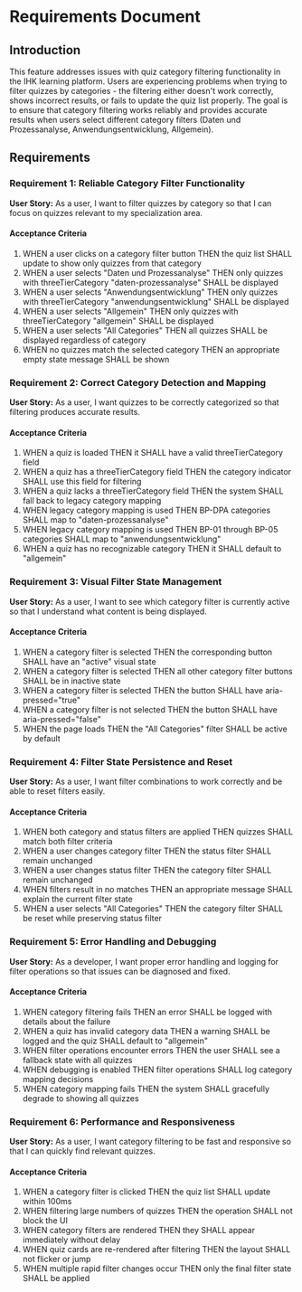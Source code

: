 # Requirements Document

## Introduction

This feature addresses issues with quiz category filtering functionality in the IHK learning platform. Users are experiencing problems when trying to filter quizzes by categories - the filtering either doesn't work correctly, shows incorrect results, or fails to update the quiz list properly. The goal is to ensure that category filtering works reliably and provides accurate results when users select different category filters (Daten und Prozessanalyse, Anwendungsentwicklung, Allgemein).

## Requirements

### Requirement 1: Reliable Category Filter Functionality

**User Story:** As a user, I want to filter quizzes by category so that I can focus on quizzes relevant to my specialization area.

#### Acceptance Criteria

1. WHEN a user clicks on a category filter button THEN the quiz list SHALL update to show only quizzes from that category
2. WHEN a user selects "Daten und Prozessanalyse" THEN only quizzes with threeTierCategory "daten-prozessanalyse" SHALL be displayed
3. WHEN a user selects "Anwendungsentwicklung" THEN only quizzes with threeTierCategory "anwendungsentwicklung" SHALL be displayed
4. WHEN a user selects "Allgemein" THEN only quizzes with threeTierCategory "allgemein" SHALL be displayed
5. WHEN a user selects "All Categories" THEN all quizzes SHALL be displayed regardless of category
6. WHEN no quizzes match the selected category THEN an appropriate empty state message SHALL be shown

### Requirement 2: Correct Category Detection and Mapping

**User Story:** As a user, I want quizzes to be correctly categorized so that filtering produces accurate results.

#### Acceptance Criteria

1. WHEN a quiz is loaded THEN it SHALL have a valid threeTierCategory field
2. WHEN a quiz has a threeTierCategory field THEN the category indicator SHALL use this field for filtering
3. WHEN a quiz lacks a threeTierCategory field THEN the system SHALL fall back to legacy category mapping
4. WHEN legacy category mapping is used THEN BP-DPA categories SHALL map to "daten-prozessanalyse"
5. WHEN legacy category mapping is used THEN BP-01 through BP-05 categories SHALL map to "anwendungsentwicklung"
6. WHEN a quiz has no recognizable category THEN it SHALL default to "allgemein"

### Requirement 3: Visual Filter State Management

**User Story:** As a user, I want to see which category filter is currently active so that I understand what content is being displayed.

#### Acceptance Criteria

1. WHEN a category filter is selected THEN the corresponding button SHALL have an "active" visual state
2. WHEN a category filter is selected THEN all other category filter buttons SHALL be in inactive state
3. WHEN a category filter is selected THEN the button SHALL have aria-pressed="true"
4. WHEN a category filter is not selected THEN the button SHALL have aria-pressed="false"
5. WHEN the page loads THEN the "All Categories" filter SHALL be active by default

### Requirement 4: Filter State Persistence and Reset

**User Story:** As a user, I want filter combinations to work correctly and be able to reset filters easily.

#### Acceptance Criteria

1. WHEN both category and status filters are applied THEN quizzes SHALL match both filter criteria
2. WHEN a user changes category filter THEN the status filter SHALL remain unchanged
3. WHEN a user changes status filter THEN the category filter SHALL remain unchanged
4. WHEN filters result in no matches THEN an appropriate message SHALL explain the current filter state
5. WHEN a user selects "All Categories" THEN the category filter SHALL be reset while preserving status filter

### Requirement 5: Error Handling and Debugging

**User Story:** As a developer, I want proper error handling and logging for filter operations so that issues can be diagnosed and fixed.

#### Acceptance Criteria

1. WHEN category filtering fails THEN an error SHALL be logged with details about the failure
2. WHEN a quiz has invalid category data THEN a warning SHALL be logged and the quiz SHALL default to "allgemein"
3. WHEN filter operations encounter errors THEN the user SHALL see a fallback state with all quizzes
4. WHEN debugging is enabled THEN filter operations SHALL log category mapping decisions
5. WHEN category mapping fails THEN the system SHALL gracefully degrade to showing all quizzes

### Requirement 6: Performance and Responsiveness

**User Story:** As a user, I want category filtering to be fast and responsive so that I can quickly find relevant quizzes.

#### Acceptance Criteria

1. WHEN a category filter is clicked THEN the quiz list SHALL update within 100ms
2. WHEN filtering large numbers of quizzes THEN the operation SHALL not block the UI
3. WHEN category filters are rendered THEN they SHALL appear immediately without delay
4. WHEN quiz cards are re-rendered after filtering THEN the layout SHALL not flicker or jump
5. WHEN multiple rapid filter changes occur THEN only the final filter state SHALL be applied